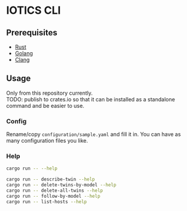# IOTICS CLI

## Prerequisites

- [Rust][toolchain]
- [Golang][golang]
- [Clang][clang]

## Usage

Only from this repository currently. \
TODO: publish to crates.io so that it can be installed as a standalone command and be easier to use.

### Config

Rename/copy `configuration/sample.yaml` and fill it in. You can have as many configuration files you like.

### Help

```bash
cargo run -- --help
```

```bash
cargo run -- describe-twin --help
cargo run -- delete-twins-by-model --help
cargo run -- delete-all-twins --help
cargo run -- follow-by-model --help
cargo run -- list-hosts --help
```

[toolchain]: https://rustup.rs
[golang]: https://golang.org/doc/install
[clang]: https://clang.llvm.org/get_started.html
